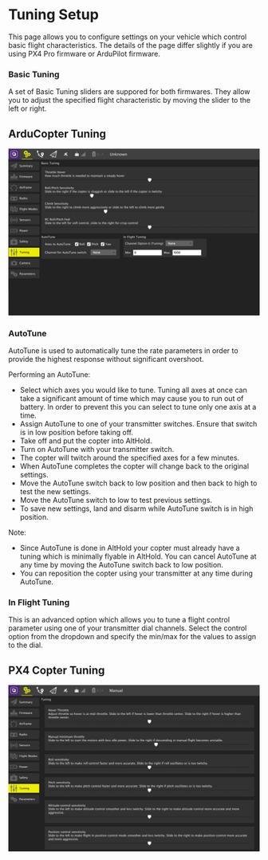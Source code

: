 # Tuning Setup

This page allows you to configure settings on your vehicle which control basic flight characteristics. The details of the page differ slightly if you are using PX4 Pro firmware or ArduPilot firmware.

### Basic Tuning

A set of Basic Tuning sliders are suppored for both firmwares. They allow you to adjust the specified flight characteristic by moving the slider to the left or right.

## ArduCopter Tuning

![](../../images/setup/APMTuningCopter.jpg)

### AutoTune

AutoTune is used to automatically tune the rate parameters in order to provide the highest response without significant overshoot.

Performing an AutoTune:

* Select which axes you would like to tune. Tuning all axes at once can take a significant amount of time which may cause you to run out of battery. In order to prevent this you can select to tune only one axis at a time. 
* Assign AutoTune to one of your transmitter switches. Ensure that switch is in low position before taking off.
* Take off and put the copter into AltHold.
* Turn on AutoTune with your transmitter switch.
* The copter will twitch around the specified axes for a few minutes.
* When AutoTune completes the copter will change back to the original settings.
* Move the AutoTune switch back to low position and then back to high to test the new settings.
* Move the AutoTune switch to low to test previous settings.
* To save new settings, land and disarm while AutoTune switch is in high position.

Note:

* Since AutoTune is done in AltHold your copter must already have a tuning which is minimally flyable in AltHold.
You can cancel AutoTune at any time by moving the AutoTune switch back to low position.
* You can reposition the copter using your transmitter at any time during AutoTune.

### In Flight Tuning

This is an advanced option which allows you to tune a flight control parameter using one of your transmitter dial channels. Select the control option from the dropdown and specify the min/max for the values to assign to the dial.

## PX4 Copter Tuning

![](../../images/setup/PX4TuningCopter.jpg)